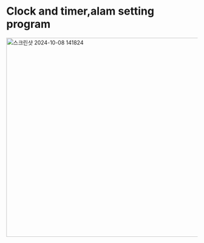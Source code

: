 # Clock and timer,alam setting program




<img width="523" alt="스크린샷 2024-10-08 141824" src="https://github.com/user-attachments/assets/a858cbe3-be63-4e86-83a3-37141ed786b7">
